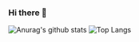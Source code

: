 ### Hi there 👋

<!--
**postforty/postforty** is a ✨ _special_ ✨ repository because its `README.md` (this file) appears on your GitHub profile.

Here are some ideas to get you started:

- 🔭 I’m currently working on ...
- 🌱 I’m currently learning ...
- 👯 I’m looking to collaborate on ...
- 🤔 I’m looking for help with ...
- 💬 Ask me about ...
- 📫 How to reach me: ...
- 😄 Pronouns: ...
- ⚡ Fun fact: ...
-->

![Anurag's github stats](https://github-readme-stats.vercel.app/api?username=postforty&show_icons=true&theme=gruvbox)
![Top Langs](https://github-readme-stats.vercel.app/api/top-langs/?username=postforty&layout=compact&theme=gruvbox)
